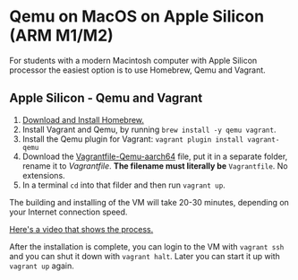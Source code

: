# Qemu on MacOS on Apple Silicon (ARM M1/M2)

For students with a modern Macintosh computer with Apple Silicon processor the easiest option is to use Homebrew, Qemu and Vagrant.

## Apple Silicon - Qemu and Vagrant

1. [Download and Install Homebrew.](https://brew.sh)
2. Install Vagrant and Qemu, by running `brew install -y qemu vagrant`.
3. Install the Qemu plugin for Vagrant: `vagrant plugin install vagrant-qemu`
4. Download the [Vagrantfile-Qemu-aarch64](https://github.com/unixerius/DSO/blob/readme-july/Lab%20setup/Vagrantfile-Qemu-aarch64) file, put it in a separate folder, rename it to *Vagrantfile*. **The filename must literally be** `Vagrantfile`. No extensions.
5. In a terminal `cd` into that filder and then run `vagrant up`.

The building and installing of the VM will take 20-30 minutes, depending on your Internet connection speed.

[Here's a video that shows the process.](https://www.youtube.com/watch?v=DsEdfCggXlQ)

After the installation is complete, you can login to the VM with `vagrant ssh` and you can shut it down with `vagrant halt`. Later you can start it up with `vagrant up` again.


